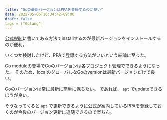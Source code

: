 ```yaml
---
title: "Goの最新バージョンはPPAを登録するのが良い"
date: 2022-05-06T16:34:42+09:00
draft: false
tags = ["Golang"]
---
```


[公式Wiki](https://github.com/golang/go/wiki/Ubuntu#using-ppa)に書いてある方法でinstallするのが最新バージョンをインストールするのが便利。

いくつか検討したけど、PPAで登録する方法がいいという結論に至った。

Go moduleの登場でGoのバージョンは各プロジェクト管理でできるようになった。
そのため、localのグローバルなGoのversionは最新バージョンだけで良い。

Goのバージョンは常に最新に簡単に保ちたい。
であれば、 `apt` でupdateできるほうが良い。

そうなってくると `apt` で更新できるように公式が案内しているPPAを登録しておくのが今後のバージョン更新に追随できるので楽ちん。

